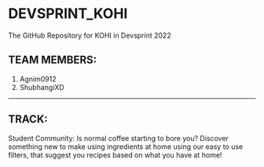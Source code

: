 # DEVSPRINT_KOHI
The GitHub Repository for KOHI in Devsprint 2022

TEAM MEMBERS:
------------------------------------------------
1. Agnim0912
2. ShubhangiXD
------------------------------------------------
TRACK:
------------------------------------------------
Student Community: Is normal coffee starting to 
bore you? Discover something new to make using 
ingredients at home using our easy to use filters,
that suggest you recipes based on what you have
at home!
